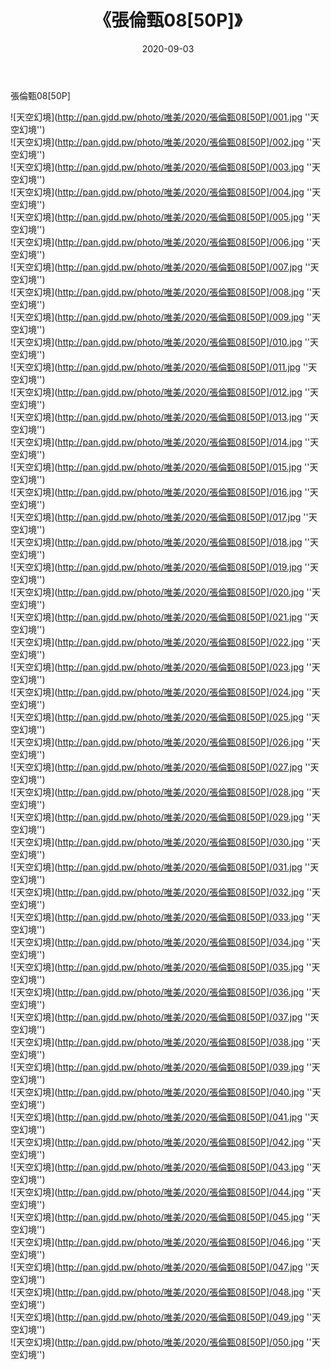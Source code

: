 ﻿---
layout: post
title:  《張倫甄08[50P]》
date:   2020-09-03
img: http://pan.gjdd.pw/photo/唯美/2020/張倫甄08[50P]/000.jpg
categories: [美女, 清纯, 唯美]
---

張倫甄08[50P]



![天空幻境](http://pan.gjdd.pw/photo/唯美/2020/張倫甄08[50P]/001.jpg ''天空幻境'') <br>
![天空幻境](http://pan.gjdd.pw/photo/唯美/2020/張倫甄08[50P]/002.jpg ''天空幻境'') <br>
![天空幻境](http://pan.gjdd.pw/photo/唯美/2020/張倫甄08[50P]/003.jpg ''天空幻境'') <br>
![天空幻境](http://pan.gjdd.pw/photo/唯美/2020/張倫甄08[50P]/004.jpg ''天空幻境'') <br>
![天空幻境](http://pan.gjdd.pw/photo/唯美/2020/張倫甄08[50P]/005.jpg ''天空幻境'') <br>
![天空幻境](http://pan.gjdd.pw/photo/唯美/2020/張倫甄08[50P]/006.jpg ''天空幻境'') <br>
![天空幻境](http://pan.gjdd.pw/photo/唯美/2020/張倫甄08[50P]/007.jpg ''天空幻境'') <br>
![天空幻境](http://pan.gjdd.pw/photo/唯美/2020/張倫甄08[50P]/008.jpg ''天空幻境'') <br>
![天空幻境](http://pan.gjdd.pw/photo/唯美/2020/張倫甄08[50P]/009.jpg ''天空幻境'') <br>
![天空幻境](http://pan.gjdd.pw/photo/唯美/2020/張倫甄08[50P]/010.jpg ''天空幻境'') <br>
![天空幻境](http://pan.gjdd.pw/photo/唯美/2020/張倫甄08[50P]/011.jpg ''天空幻境'') <br>
![天空幻境](http://pan.gjdd.pw/photo/唯美/2020/張倫甄08[50P]/012.jpg ''天空幻境'') <br>
![天空幻境](http://pan.gjdd.pw/photo/唯美/2020/張倫甄08[50P]/013.jpg ''天空幻境'') <br>
![天空幻境](http://pan.gjdd.pw/photo/唯美/2020/張倫甄08[50P]/014.jpg ''天空幻境'') <br>
![天空幻境](http://pan.gjdd.pw/photo/唯美/2020/張倫甄08[50P]/015.jpg ''天空幻境'') <br>
![天空幻境](http://pan.gjdd.pw/photo/唯美/2020/張倫甄08[50P]/016.jpg ''天空幻境'') <br>
![天空幻境](http://pan.gjdd.pw/photo/唯美/2020/張倫甄08[50P]/017.jpg ''天空幻境'') <br>
![天空幻境](http://pan.gjdd.pw/photo/唯美/2020/張倫甄08[50P]/018.jpg ''天空幻境'') <br>
![天空幻境](http://pan.gjdd.pw/photo/唯美/2020/張倫甄08[50P]/019.jpg ''天空幻境'') <br>
![天空幻境](http://pan.gjdd.pw/photo/唯美/2020/張倫甄08[50P]/020.jpg ''天空幻境'') <br>
![天空幻境](http://pan.gjdd.pw/photo/唯美/2020/張倫甄08[50P]/021.jpg ''天空幻境'') <br>
![天空幻境](http://pan.gjdd.pw/photo/唯美/2020/張倫甄08[50P]/022.jpg ''天空幻境'') <br>
![天空幻境](http://pan.gjdd.pw/photo/唯美/2020/張倫甄08[50P]/023.jpg ''天空幻境'') <br>
![天空幻境](http://pan.gjdd.pw/photo/唯美/2020/張倫甄08[50P]/024.jpg ''天空幻境'') <br>
![天空幻境](http://pan.gjdd.pw/photo/唯美/2020/張倫甄08[50P]/025.jpg ''天空幻境'') <br>
![天空幻境](http://pan.gjdd.pw/photo/唯美/2020/張倫甄08[50P]/026.jpg ''天空幻境'') <br>
![天空幻境](http://pan.gjdd.pw/photo/唯美/2020/張倫甄08[50P]/027.jpg ''天空幻境'') <br>
![天空幻境](http://pan.gjdd.pw/photo/唯美/2020/張倫甄08[50P]/028.jpg ''天空幻境'') <br>
![天空幻境](http://pan.gjdd.pw/photo/唯美/2020/張倫甄08[50P]/029.jpg ''天空幻境'') <br>
![天空幻境](http://pan.gjdd.pw/photo/唯美/2020/張倫甄08[50P]/030.jpg ''天空幻境'') <br>
![天空幻境](http://pan.gjdd.pw/photo/唯美/2020/張倫甄08[50P]/031.jpg ''天空幻境'') <br>
![天空幻境](http://pan.gjdd.pw/photo/唯美/2020/張倫甄08[50P]/032.jpg ''天空幻境'') <br>
![天空幻境](http://pan.gjdd.pw/photo/唯美/2020/張倫甄08[50P]/033.jpg ''天空幻境'') <br>
![天空幻境](http://pan.gjdd.pw/photo/唯美/2020/張倫甄08[50P]/034.jpg ''天空幻境'') <br>
![天空幻境](http://pan.gjdd.pw/photo/唯美/2020/張倫甄08[50P]/035.jpg ''天空幻境'') <br>
![天空幻境](http://pan.gjdd.pw/photo/唯美/2020/張倫甄08[50P]/036.jpg ''天空幻境'') <br>
![天空幻境](http://pan.gjdd.pw/photo/唯美/2020/張倫甄08[50P]/037.jpg ''天空幻境'') <br>
![天空幻境](http://pan.gjdd.pw/photo/唯美/2020/張倫甄08[50P]/038.jpg ''天空幻境'') <br>
![天空幻境](http://pan.gjdd.pw/photo/唯美/2020/張倫甄08[50P]/039.jpg ''天空幻境'') <br>
![天空幻境](http://pan.gjdd.pw/photo/唯美/2020/張倫甄08[50P]/040.jpg ''天空幻境'') <br>
![天空幻境](http://pan.gjdd.pw/photo/唯美/2020/張倫甄08[50P]/041.jpg ''天空幻境'') <br>
![天空幻境](http://pan.gjdd.pw/photo/唯美/2020/張倫甄08[50P]/042.jpg ''天空幻境'') <br>
![天空幻境](http://pan.gjdd.pw/photo/唯美/2020/張倫甄08[50P]/043.jpg ''天空幻境'') <br>
![天空幻境](http://pan.gjdd.pw/photo/唯美/2020/張倫甄08[50P]/044.jpg ''天空幻境'') <br>
![天空幻境](http://pan.gjdd.pw/photo/唯美/2020/張倫甄08[50P]/045.jpg ''天空幻境'') <br>
![天空幻境](http://pan.gjdd.pw/photo/唯美/2020/張倫甄08[50P]/046.jpg ''天空幻境'') <br>
![天空幻境](http://pan.gjdd.pw/photo/唯美/2020/張倫甄08[50P]/047.jpg ''天空幻境'') <br>
![天空幻境](http://pan.gjdd.pw/photo/唯美/2020/張倫甄08[50P]/048.jpg ''天空幻境'') <br>
![天空幻境](http://pan.gjdd.pw/photo/唯美/2020/張倫甄08[50P]/049.jpg ''天空幻境'') <br>
![天空幻境](http://pan.gjdd.pw/photo/唯美/2020/張倫甄08[50P]/050.jpg ''天空幻境'') <br>